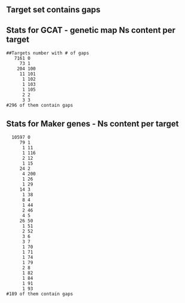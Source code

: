 ## Target set contains gaps

## Stats for GCAT - genetic map Ns content per target

```
##Targets number with # of gaps 
   7161 0
     73 1
    204 100
     11 101
      1 102
      1 103
      1 105
      2 2
      3 3
#296 of them contain gaps
```

## Stats for Maker genes - Ns content per target

```
  10597 0
     79 1
      1 11
      1 116
      2 12
      1 15
     24 2
      4 200
      1 26
      1 29
     14 3
      1 38
      8 4
      1 44
      2 46
      4 5
     26 50
      1 51
      2 52
      3 6
      3 7
      1 70
      1 71
      1 74
      1 79
      2 8
      1 82
      1 84
      1 91
      1 93
#189 of them contain gaps
```

